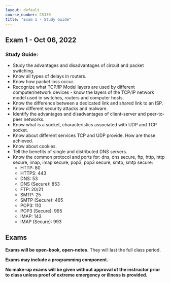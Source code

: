 ```yaml
---
layout: default
course_number: CS330
title: "Exam 1 - Study Guide"
---
```


Exam 1 - Oct 06, 2022
-----------------------

### Study Guide:
- Study the advantages and disadvantages of circuit and packet switching.   
- Know all types of delays in routers.
- Know how packet loss occur.
- Recognize what TCP/IP Model layers are used by different computer/network devices - know the layers of the TCP/IP network model used in switches, routers and computer hosts.
- Know the difference between a dedicated link and shared link to an ISP.
- Know different security attacks and malware.
- Identify the advantages and disadvantages of client-server and peer-to-peer networks.
- Know what is a socket, characteristics associated with UDP and TCP socket.
- Know about different services TCP and UDP provide. How are those achieved.
- Know about cookies.
- Tell the benefits of single and distributed DNS servers.
- Know the common protocol and ports for: dns, dns secure, ftp, http, http secure, imap, imap secure, pop3, pop3 secure, smtp, smtp secure:
  - HTTP: 80
  - HTTPS: 443
  - DNS: 53
  - DNS (Secure): 853
  - FTP: 20/21
  - SMTP: 25
  - SMTP (Secure): 465
  - POP3: 110
  - POP3 (Secure): 995
  - IMAP: 143
  - IMAP (Secure): 993

Exams
-----------------

<strong>Exams will be open-book, open-notes.</strong> They will last the full class period.

<strong>Exams may include a programming component.</strong>

<strong>No make-up exams will be given without approval of the instructor prior to class unless proof of extreme emergency or illness is provided.</strong>
